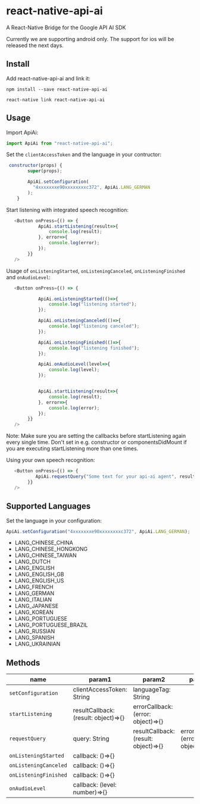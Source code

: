 # react-native-api-ai
A React-Native Bridge for the Google API AI SDK

Currently we are supporting android only. The support for ios will be released the next days.


## Install

Add react-native-api-ai and link it:
```
npm install --save react-native-api-ai

react-native link react-native-api-ai
```


## Usage
Import ApiAi:
```javascript
import ApiAi from "react-native-api-ai";
```

Set the `clientAccessToken` and the language in your contructor:
```javascript
 constructor(props) {
        super(props);

        ApiAi.setConfiguration(
          "4xxxxxxxe90xxxxxxxxc372", ApiAi.LANG_GERMAN
        );
    }

```

Start listening with integrated speech recognition:
```javascript
   <Button onPress={() => {
            ApiAi.startListening(result=>{
                console.log(result);
            }, error=>{
                console.log(error);
            });
        }}
   />
```

Usage of `onListeningStarted`, `onListeningCanceled`, `onListeningFinished` and `onAudioLevel`:
```javascript
   <Button onPress={() => {

            ApiAi.onListeningStarted(()=>{
                console.log("listening started");
            });

            ApiAi.onListeningCanceled(()=>{
                console.log("listening canceled");
            });

            ApiAi.onListeningFinished(()=>{
                console.log("listening finished");
            });

            ApiAi.onAudioLevel(level=>{
                console.log(level);
            });


            ApiAi.startListening(result=>{
                console.log(result);
            }, error=>{
                console.log(error);
            });
        }}
   />
```
Note: Make sure you are setting the callbacks before startListening again every single time. Don't set in e.g. constructor or componentsDidMount if you are executing startListening more than one times.

Using your own speech recognition:
```javascript
   <Button onPress={() => {
           ApiAi.requestQuery("Some text for your api-ai agent", result=>console.log(result), error=>console.log(error));
        }}
   />
```

## Supported Languages
Set the language in your configuration:
```javascript
ApiAi.setConfiguration("4xxxxxxxe90xxxxxxxxc372", ApiAi.LANG_GERMAN);
```
* LANG_CHINESE_CHINA
* LANG_CHINESE_HONGKONG
* LANG_CHINESE_TAIWAN
* LANG_DUTCH
* LANG_ENGLISH
* LANG_ENGLISH_GB
* LANG_ENGLISH_US
* LANG_FRENCH
* LANG_GERMAN
* LANG_ITALIAN
* LANG_JAPANESE
* LANG_KOREAN
* LANG_PORTUGUESE
* LANG_PORTUGUESE_BRAZIL
* LANG_RUSSIAN
* LANG_SPANISH
* LANG_UKRAINIAN

## Methods
| name                  | param1    | param2    | param3    |
| --------------------- | --------- | --------- | --------- |
| `setConfiguration`    | clientAccessToken: String | languageTag: String | |
| `startListening`      | resultCallback: (result: object)=>{} | errorCallback: (error: object)=>{}  | |
| `requestQuery`           | query: String |  resultCallback: (result: object)=>{} | errorCallback: (error: object)=>{}   |
| `onListeningStarted`            | callback: ()=>{}    | | |
| `onListeningCanceled`            | callback: ()=>{}    || |
| `onListeningFinished`            | callback: ()=>{}    | | |
| `onAudioLevel`            | callback: (level: number)=>{}    || |